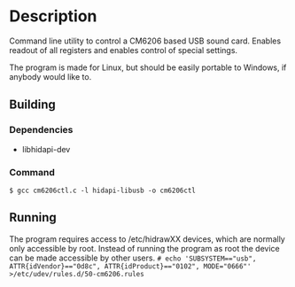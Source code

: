 # Description
Command line utility to control a CM6206 based USB sound card. Enables readout of all registers and enables control of special settings.

The program is made for Linux, but should be easily portable to Windows, if anybody would like to.

## Building

### Dependencies
- libhidapi-dev

### Command
```$ gcc cm6206ctl.c -l hidapi-libusb -o cm6206ctl```

## Running
The program requires access to /etc/hidrawXX devices, which are normally only accessible by root. Instead of running the program as root the device can be made accessible by other users.
```# echo 'SUBSYSTEM=="usb", ATTR{idVendor}=="0d8c", ATTR{idProduct}=="0102", MODE="0666"' >/etc/udev/rules.d/50-cm6206.rules```